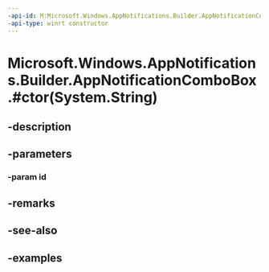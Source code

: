```yaml
---
-api-id: M:Microsoft.Windows.AppNotifications.Builder.AppNotificationComboBox.#ctor(System.String)
-api-type: winrt constructor
---
```


# Microsoft.Windows.AppNotifications.Builder.AppNotificationComboBox.#ctor(System.String)

<!--
public AppNotificationComboBox (string id);
-->


## -description

## -parameters

### -param id

## -remarks

## -see-also

## -examples


